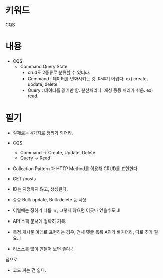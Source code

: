 # 키워드

CQS

# 내용

- CQS
  - Command Query State
    - crud도 2종류로 분류할 수 있더라.
    - Command : 데이터를 변화시키는 것. 다루기 어렵다. ex) create, update, delete
    - Query : 데이터를 읽기만 함. 분산처리나, 캐싱 등등 처리가 쉬움. ex) read.

# 필기

- 실제로는 4가지로 정리가 되더라.
- CQS

  - Command -> Create, Update, Delete
  - Query -> Read

- Collection Pattern 과 HTTP Method를 이용해 CRUD를 표현한다.

- GET /posts

- ID는 지정하지 않고, 생성한다.

- 종종 Bulk update, Bulk delete 등 사용
- 이럴때는 정하기 나름 ㅠ, 그렇지 않으면 어긋나 있을수도..!!

- API 스팩 문서에 정확히 기록.

- 특정 게시물 아래로 표현하는 경우, 전체 댓글 목록 API가 빠지더라, 따로 추가 필요..!

- 리소스를 많이 만들어 보면 좋다-!

덤으로

- 코드 짜는 건 쉽다.
